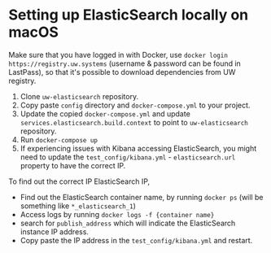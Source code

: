 # Setting up ElasticSearch locally on macOS

Make sure that you have logged in with Docker, use `docker login https://registry.uw.systems` (username & password can be found in LastPass), so
that it's possible to download dependencies from UW registry.

1. Clone `uw-elasticsearch` repository.
2. Copy paste `config` directory and `docker-compose.yml` to your project.
3. Update the copied `docker-compose.yml` and update `services.elasticsearch.build.context` to point to `uw-elasticsearch` repository.
4. Run `docker-compose up`
5. If experiencing issues with Kibana accessing ElasticSearch, you might need to update the `test_config/kibana.yml` - `elasticsearch.url` property to have the correct IP.

To find out the correct IP ElasticSearch IP,
* Find out the ElasticSearch container name, by running `docker ps` (will be something like `*_elasticsearch_1`)
* Access logs by running `docker logs -f {container name}`
* search for `publish_address` which will indicate the ElasticSearch instance IP address.
* Copy paste the IP address in the `test_config/kibana.yml` and restart.